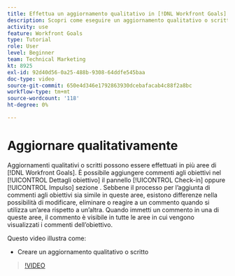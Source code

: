 ```yaml
---
title: Effettua un aggiornamento qualitativo in [!DNL Workfront Goals]
description: Scopri come eseguire un aggiornamento qualitativo o scritto in Obiettivi .
activity: use
feature: Workfront Goals
type: Tutorial
role: User
level: Beginner
team: Technical Marketing
kt: 8925
exl-id: 92d40d56-0a25-488b-9308-64ddfe545baa
doc-type: video
source-git-commit: 650e4d346e1792863930dcebafacab4c88f2a8bc
workflow-type: tm+mt
source-wordcount: '118'
ht-degree: 0%

---
```


# Aggiornare qualitativamente

Aggiornamenti qualitativi o scritti possono essere effettuati in più aree di [!DNL Workfront Goals]. È possibile aggiungere commenti agli obiettivi nel [!UICONTROL Dettagli obiettivo] il pannello [!UICONTROL Check-in] oppure [!UICONTROL Impulso] sezione . Sebbene il processo per l’aggiunta di commenti agli obiettivi sia simile in queste aree, esistono differenze nella possibilità di modificare, eliminare o reagire a un commento quando si utilizza un’area rispetto a un’altra. Quando immetti un commento in una di queste aree, il commento è visibile in tutte le aree in cui vengono visualizzati i commenti dell’obiettivo.

Questo video illustra come:

* Creare un aggiornamento qualitativo o scritto

>[!VIDEO](https://video.tv.adobe.com/v/335197/?quality=12&learn=on)
